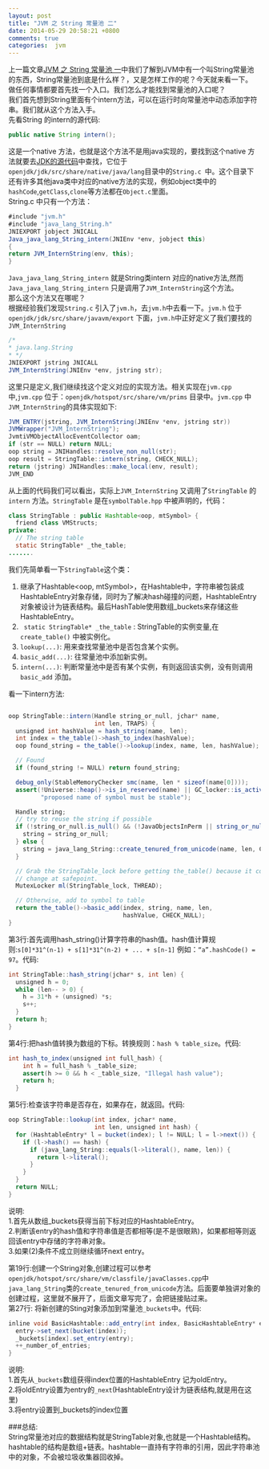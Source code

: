 ```yaml
---
layout: post
title: "JVM 之 String 常量池 二"
date: 2014-05-29 20:58:21 +0800
comments: true
categories:  jvm 
---
```


上一篇文章[JVM 之 String 常量池 一](/blog/2014/05/27/runtime-string-pool-1)中我们了解到JVM中有一个叫String常量池的东西，String常量池到底是什么样？，又是怎样工作的呢？今天就来看一下。  
做任何事情都要首先找一个入口。我们怎么才能找到常量池的入口呢？  
我们首先想到String里面有个intern方法，可以在运行时向常量池中动态添加字符串。我们就从这个方法入手。  
先看String 的intern的源代码:  
```java
public native String intern();
```
这是一个native 方法，也就是这个方法不是用java实现的，要找到这个native 方法就要去[JDK的源代码](http://openjdk.java.net/)中查找，它位于`openjdk/jdk/src/share/native/java/lang`目录中的`String.c `中。这个目录下还有许多其他java类中对应的native方法的实现，例如object类中的`hashCode`,`getClass`,`clone`等方法都在`Object.c`里面。   
String.c 中只有一个方法：  
```java
#include "jvm.h"
#include "java_lang_String.h"
JNIEXPORT jobject JNICALL
Java_java_lang_String_intern(JNIEnv *env, jobject this)
{
return JVM_InternString(env, this);
}
```
<!--more-->
`Java_java_lang_String_intern` 就是String类intern 对应的native方法,然而`Java_java_lang_String_intern` 只是调用了`JVM_InternString`这个方法。  
那么这个方法又在哪呢？  
根据经验我们发现`String.c` 引入了`jvm.h`，去`jvm.h`中去看一下。`jvm.h` 位于`openjdk/jdk/src/share/javavm/export` 下面，`jvm.h`中正好定义了我们要找的`JVM_InternString`  
```java
/*
* java.lang.String
* */
JNIEXPORT jstring JNICALL
JVM_InternString(JNIEnv *env, jstring str);
```  
这里只是定义,我们继续找这个定义对应的实现方法。相关实现在`jvm.cpp`中,`jvm.cpp` 位于：`openjdk/hotspot/src/share/vm/prims` 目录中。`jvm.cpp` 中`JVM_InternString`的具体实现如下:  
```java
JVM_ENTRY(jstring, JVM_InternString(JNIEnv *env, jstring str))
JVMWrapper("JVM_InternString");
JvmtiVMObjectAllocEventCollector oam;
if (str == NULL) return NULL;
oop string = JNIHandles::resolve_non_null(str);
oop result = StringTable::intern(string, CHECK_NULL);
return (jstring) JNIHandles::make_local(env, result);
JVM_END
```
从上面的代码我们可以看出，实际上`JVM_InternString` 又调用了`StringTable` 的 `intern` 方法。`StringTable` 是在`symbolTable.hpp`  中被声明的，代码：  
```java
class StringTable : public Hashtable<oop, mtSymbol> {
  friend class VMStructs;
private:
  // The string table
  static StringTable* _the_table;
.......
```
我们先简单看一下`StringTable`这个类：   
1.  继承了Hashtable<oop, mtSymbol>，在Hashtable中，字符串被包装成HashtableEntry对象存储，同时为了解决hash碰撞的问题，HashtableEntry对象被设计为链表结构。最后HashTable使用数组_buckets来存储这些HashtableEntry。   
2. ` static StringTable* _the_table` : StringTable的实例变量,在`create_table()` 中被实例化。  
3. `lookup(...)`: 用来查找常量池中是否包含某个实例。  
4. `basic_add(...)`: 往常量池中添加新实例。  
5. `intern(...)`: 判断常量池中是否有某个实例，有则返回该实例，没有则调用`basic_add` 添加。  

看一下intern方法:  
```java

oop StringTable::intern(Handle string_or_null, jchar* name,
                        int len, TRAPS) {
  unsigned int hashValue = hash_string(name, len);
  int index = the_table()->hash_to_index(hashValue);
  oop found_string = the_table()->lookup(index, name, len, hashValue);

  // Found
  if (found_string != NULL) return found_string;

  debug_only(StableMemoryChecker smc(name, len * sizeof(name[0])));
  assert(!Universe::heap()->is_in_reserved(name) || GC_locker::is_active(),
         "proposed name of symbol must be stable");

  Handle string;
  // try to reuse the string if possible
  if (!string_or_null.is_null() && (!JavaObjectsInPerm || string_or_null()->is_perm())) {
    string = string_or_null;
  } else {
    string = java_lang_String::create_tenured_from_unicode(name, len, CHECK_NULL);
  }

  // Grab the StringTable_lock before getting the_table() because it could
  // change at safepoint.
  MutexLocker ml(StringTable_lock, THREAD);

  // Otherwise, add to symbol to table
  return the_table()->basic_add(index, string, name, len,
                                hashValue, CHECK_NULL);
}
```
第3行:首先调用hash_string()计算字符串的hash值。hash值计算规则:`s[0]*31^(n-1) + s[1]*31^(n-2) + ... + s[n-1]` 例如：`“a”.hashCode() = 97`。代码:  
```java
int StringTable::hash_string(jchar* s, int len) {
  unsigned h = 0;
  while (len-- > 0) {
    h = 31*h + (unsigned) *s;
    s++;
  }
  return h;
}
```
第4行:把hash值转换为数组的下标。转换规则：`hash % table_size`。代码:  
```java
int hash_to_index(unsigned int full_hash) {
    int h = full_hash % _table_size;
    assert(h >= 0 && h < _table_size, "Illegal hash value");
    return h;
  }
```
第5行:检查该字符串是否存在，如果存在，就返回。代码:
```java
oop StringTable::lookup(int index, jchar* name,
                        int len, unsigned int hash) {
  for (HashtableEntry* l = bucket(index); l != NULL; l = l->next()) {
    if (l->hash() == hash) {
      if (java_lang_String::equals(l->literal(), name, len)) {
        return l->literal();
      }
    }
  }
  return NULL;
}
```
说明:  
1.首先从数组_buckets获得当前下标对应的HashtableEntry。   
2.判断该entry的hash值和字符串值是否都相等(是不是很眼熟)，如果都相等则返回该entry中存储的字符串对象。  
3.如果(2)条件不成立则继续循环next entry。  

第19行:创建一个String对象,创建过程可以参考`openjdk/hotspot/src/share/vm/classfile/javaClasses.cpp`中`java_lang_String`类的`create_tenured_from_unicode`方法。后面要单独讲对象的创建过程，这里就不展开了，后面文章写完了，会把链接贴过来。  
第27行: 将新创建的Sting对象添加到常量池`_buckets`中。代码:  
```java
inline void BasicHashtable::add_entry(int index, BasicHashtableEntry* entry) {
  entry->set_next(bucket(index));
  _buckets[index].set_entry(entry);
  ++_number_of_entries;
}
```
说明:  
1.首先从`_buckets`数组获得index位置的HashtableEntry 记为oldEntry。   
2.将oldEntry设置为entry的`_next`(HashtableEntry设计为链表结构,就是用在这里)  
3.将entry设置到_buckets的index位置  

###总结:  
String常量池对应的数据结构就是StringTable对象,也就是一个Hashtable结构。hashtable的结构是数组+链表。hashtable一直持有字符串的引用，因此字符串池中的对象，不会被垃圾收集器回收掉。
